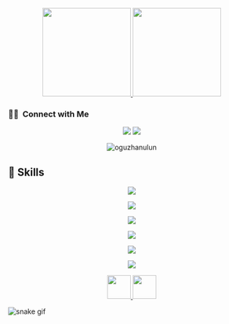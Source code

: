<p align="center">
  <a href="https://github.com/oguzhanulun">
      <img height="180em" src="https://github-readme-stats-eight-theta.vercel.app/api?username=oguzhanulun&show_icons=true&theme=algolia&include_all_commits=true&count_private=true"/>
    <img height="180em" src="https://github-readme-stats-eight-theta.vercel.app/api/top-langs/?username=oguzhanulun&layout=compact&langs_count=8&theme=algolia"/>
  </a>
</p>

### 🤝🏻 &nbsp;Connect with Me

<p align="center">
<a href="https://www.linkedin.com/in/oğuzhan-ulun"><img src="https://img.shields.io/badge/Oğuzhan%20ULUN-0077B5?style=flat&logo=Linkedin&logoColor=white"/></a>
<a href="mailto:ulunoguzhan@gmail.com.tr"><img src="https://img.shields.io/badge/-ulunoguzhan@gmail.com.tr-D14836?style=flat&logo=Gmail&logoColor=white"/></a>
</p>

<p align="center"> <img src="https://komarev.com/ghpvc/?username=oguzhanulun&label=Profile%20views&color=0e75b6&style=flat" alt="oguzhanulun" /> </p>

## 🚀 Skills
 </p>
 <p align="center">
  <a href="https://skillicons.dev">
    <img src="https://skillicons.dev/icons?i=nodejs,express,django" />
  </a>
 </p>
 <p align="center">
  <a href="https://skillicons.dev">
    <img src="https://skillicons.dev/icons?i=mongodb,postgres,mysql,sqlite,sequelize" />
  </a>
 </p>
 <p align="center">
  <a href="https://skillicons.dev">
    <img src="https://skillicons.dev/icons?i=tailwind,styledcomponents,sass,materialui" />
  </a>
 </p>
 <p align="center">
  <a href="https://skillicons.dev">
    <img src="https://skillicons.dev/icons?i=git,discord,vim,github,linux,postman,stackoverflow,vscode" />
  </a>
 </p>
 <p align="center">
  <a href="https://skillicons.dev">
    <img src="https://skillicons.dev/icons?i=firebase,heroku,netlify,vercel" />
  </a>
 </p>
 <p align="center">
  <a href="https://skillicons.dev">
    <img src="https://skillicons.dev/icons?i=linkedin,instagram,twitter" />
  </a>
 </p>
 <p align="center">
 <a href="#" target="_blank"> <img src="https://user-images.githubusercontent.com/94930605/160258720-2a39e2f4-cb61-4b1a-9303-db050ffaa003.png" height="48"/> </a>  
 <a href="#" target="_blank"> <img src="https://logos-marcas.com/wp-content/uploads/2021/03/Jira-Emblema.png" height="48"/> </a>
 </p>
</p>


![snake gif](https://github.com/oguzhanulun/oguzhanulun/blob/output/github-contribution-grid-snake.gif)
